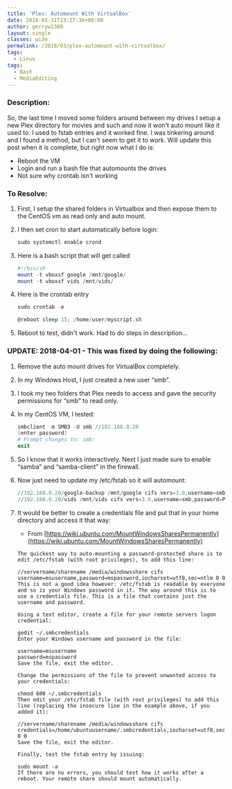```yaml
---
title: 'Plex: Automount With VirtualBox'
date: 2018-03-31T23:27:36+00:00
author: gerryw1389
layout: single
classes: wide
permalink: /2018/03/plex-automount-with-virtualbox/
tags:
  - Linux
tags:
  - Bash
  - MediaEditing
---
```

<!--more-->

### Description:

So, the last time I moved some folders around between my drives I setup a new Plex directory for movies and such and now it won't auto mount like it used to. I used to fstab entries and it worked fine. I was tinkering around and I found a method, but I can't seem to get it to work. Will update this post when it is complete, but right now what I do is:  

- Reboot the VM  
- Login and run a bash file that automounts the drives  
- Not sure why crontab isn't working

### To Resolve:

1. First, I setup the shared folders in Virtualbox and then expose them to the CentOS vm as read only and auto mount.

2. I then set cron to start automatically before login:

   ```powershell
   sudo systemctl enable crond
   ```

3. Here is a bash script that will get called

   ```powershell
   #!/bin/sh
   mount -t vboxsf google /mnt/google/
   mount -t vboxsf vids /mnt/vids/
   ```

4. Here is the crontab entry

   ```powershell
   sudo crontab -e

   @reboot sleep 15; /home/user/myscript.sh
   ```

5. Reboot to test, didn't work. Had to do steps in description&#8230;

### UPDATE: 2018-04-01 - This was fixed by doing the following:

1. Remove the auto mount drives for VirtualBox completely.

2. In my Windows Host, I just created a new user &#8220;smb&#8221;.

3. I took my two folders that Plex needs to access and gave the security permissions for &#8220;smb&#8221; to read only.

4. In my CentOS VM, I tested:

   ```powershell
   smbclient -m SMB3 -U smb //192.168.0.20
   (enter password)
   # Prompt changes to: smb:
   exit
   ```

5. So I know that it works interactively. Next I just made sure to enable &#8220;samba&#8221; and &#8220;samba-client&#8221; in the firewall.

6. Now just need to update my /etc/fstab so it will automount:

   ```powershell
   //192.168.0.20/google-backup /mnt/google cifs vers=3.0,username=smb,password=Pa$$word,rw,uid=1000,gid=976 0 0
   //192.168.0.20/vids /mnt/vids cifs vers=3.0,username=smb,password=Pa$$word,rw,uid=1000,gid=976 0 0
   ```

7. It would be better to create a credentials file and put that in your home directory and access it that way:

   - From [https://wiki.ubuntu.com/MountWindowsSharesPermanently](https://wiki.ubuntu.com/MountWindowsSharesPermanently)

   ```escape
   The quickest way to auto-mounting a password-protected share is to edit /etc/fstab (with root privileges), to add this line:

   //servername/sharename /media/windowsshare cifs username=msusername,password=mspassword,iocharset=utf8,sec=ntlm 0 0  
   This is not a good idea however: /etc/fstab is readable by everyone and so is your Windows password in it. The way around this is to use a credentials file. This is a file that contains just the username and password.

   Using a text editor, create a file for your remote servers logon credential:

   gedit ~/.smbcredentials  
   Enter your Windows username and password in the file:

   username=msusername  
   password=mspassword  
   Save the file, exit the editor.

   Change the permissions of the file to prevent unwanted access to your credentials:

   chmod 600 ~/.smbcredentials  
   Then edit your /etc/fstab file (with root privileges) to add this line (replacing the insecure line in the example above, if you added it):

   //servername/sharename /media/windowsshare cifs credentials=/home/ubuntuusername/.smbcredentials,iocharset=utf8,sec=ntlm 0 0  
   Save the file, exit the editor.

   Finally, test the fstab entry by issuing:

   sudo mount -a  
   If there are no errors, you should test how it works after a reboot. Your remote share should mount automatically.
   ```
